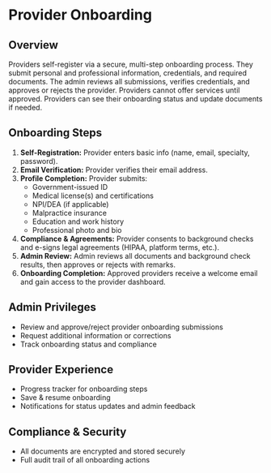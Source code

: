 # Provider Onboarding

## Overview
Providers self-register via a secure, multi-step onboarding process. They submit personal and professional information, credentials, and required documents. The admin reviews all submissions, verifies credentials, and approves or rejects the provider. Providers cannot offer services until approved. Providers can see their onboarding status and update documents if needed.

## Onboarding Steps
1. **Self-Registration:** Provider enters basic info (name, email, specialty, password).
2. **Email Verification:** Provider verifies their email address.
3. **Profile Completion:** Provider submits:
   - Government-issued ID
   - Medical license(s) and certifications
   - NPI/DEA (if applicable)
   - Malpractice insurance
   - Education and work history
   - Professional photo and bio
4. **Compliance & Agreements:** Provider consents to background checks and e-signs legal agreements (HIPAA, platform terms, etc.).
5. **Admin Review:** Admin reviews all documents and background check results, then approves or rejects with remarks.
6. **Onboarding Completion:** Approved providers receive a welcome email and gain access to the provider dashboard.

## Admin Privileges
- Review and approve/reject provider onboarding submissions
- Request additional information or corrections
- Track onboarding status and compliance

## Provider Experience
- Progress tracker for onboarding steps
- Save & resume onboarding
- Notifications for status updates and admin feedback

## Compliance & Security
- All documents are encrypted and stored securely
- Full audit trail of all onboarding actions 